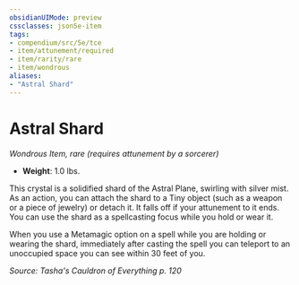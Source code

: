 ```yaml
---
obsidianUIMode: preview
cssclasses: json5e-item
tags:
- compendium/src/5e/tce
- item/attunement/required
- item/rarity/rare
- item/wondrous
aliases: 
- "Astral Shard"
---
```

# Astral Shard
*Wondrous Item, rare (requires attunement by a sorcerer)*  

- **Weight**: 1.0 lbs.

This crystal is a solidified shard of the Astral Plane, swirling with silver mist. As an action, you can attach the shard to a Tiny object (such as a weapon or a piece of jewelry) or detach it. It falls off if your attunement to it ends. You can use the shard as a spellcasting focus while you hold or wear it.

When you use a Metamagic option on a spell while you are holding or wearing the shard, immediately after casting the spell you can teleport to an unoccupied space you can see within 30 feet of you.

*Source: Tasha's Cauldron of Everything p. 120*